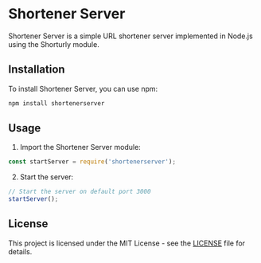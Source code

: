 # Shortener Server

Shortener Server is a simple URL shortener server implemented in Node.js using the Shorturly module.

## Installation

To install Shortener Server, you can use npm:

```bash
npm install shortenerserver
```

## Usage

1. Import the Shortener Server module:

```javascript
const startServer = require('shortenerserver');
```

2. Start the server:

```javascript
// Start the server on default port 3000
startServer();
```

## License

This project is licensed under the MIT License - see the [LICENSE](LICENSE) file for details.
